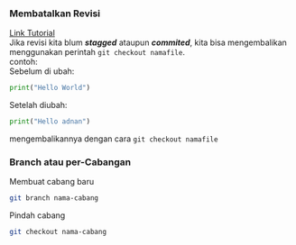 ### Membatalkan Revisi
[Link Tutorial](https://www.petanikode.com/git-revert/) <br>
Jika revisi kita blum ___stagged___ ataupun ___commited___, kita bisa mengembalikan menggunakan perintah `git checkout namafile`.<br>
contoh:<br>
Sebelum di ubah:
```python
print("Hello World")
```
Setelah diubah:
```python
print("Hello adnan")
```
mengembalikannya dengan cara
`git checkout namafile`

### Branch atau per-Cabangan
Membuat cabang baru
```bash
git branch nama-cabang
```
Pindah cabang
```bash
git checkout nama-cabang
```